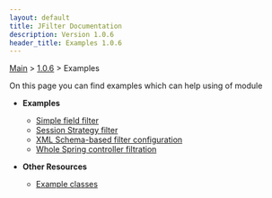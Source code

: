 ```yaml
---
layout: default
title: JFilter Documentation
description: Version 1.0.6
header_title: Examples 1.0.6
---
```


[Main](../../index.MD) > [1.0.6](../index.MD) > Examples

On this page you can find examples which can help using of module

* **Examples**
  * [Simple field filter](filter-field/index.MD)
  * [Session Strategy filter](filter-strategy/index.MD) 
  * [XML Schema-based filter configuration](filter-file/index.MD)
  * [Whole Spring controller filtration](filter-controller/index.MD)

* **Other Resources** 
  * [Example classes](./example-classes/index.MD)